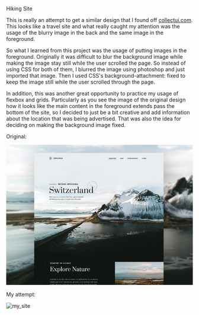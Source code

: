 Hiking Site

This is really an attempt to get a similar design that I found off [collectui.com](http://collectui.com/). This looks like a travel site and what really caught my attention was the usage of the blurry image in the back and the same image in the foreground. 

So what I learned from this project was the usage of putting images in the foreground. Originally it was difficult to blur the background image while making the image stay still while the user scrolled the page. So instead of using CSS for both of them, I blurred the image using photoshop and just imported that image. Then I used CSS's background-attachment: fixed to keep the image still while the user scrolled through the page. 

In addition, this was another great opportunity to practice my usage of flexbox and grids. Particularly as you see the image of the original design how it looks like the main content in the foreground extends pass the bottom of the site, so I decided to just be a bit creative and add information about the location that was being advertised. That was also the idea for deciding on making the background image fixed.

Original:

![original_image](images/hiking_website.png)

My attempt:

![my_site](images/website.gif)
